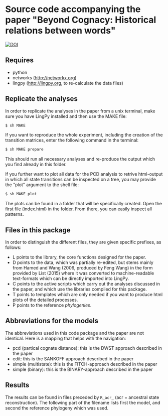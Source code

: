 Source code accompanying the paper "Beyond Cognacy: Historical relations between words"
=======================================================================================

[![DOI](https://zenodo.org/badge/doi/10.5281/zenodo.48936.svg)](http://dx.doi.org/10.5281/zenodo.48936)

## Requires

* python
* networks (http://networkx.org)
* lingpy (http://lingpy.org, to re-calculate the data files)

## Replicate the analyses

In order to replicate the analyses in the paper from a unix terminal, make sure you have LingPy installed and then use the MAKE file:

```bash
$ sh MAKE
```

If you want to reproduce the whole experiment, including the creation of the transition matrices, enter the following command in the terminal:

```bash
$ sh MAKE prepare
```

This should run all necessary analyses and re-produce the output which you find already in this folder.

If you further want to plot all data for the PCD analysis to retrive html-output in which all state transitions can be inspected on a tree, you may provide the "plot" argument to the shell file:

```bash
$ sh MAKE plot
```

The plots can be found in a folder that will be specifically created. Open the first file (index.html) in the folder. From there, you can easily inspect all patterns.

## Files in this package

In order to distinguish the different files, they are given specific prefixes, as follows:

* L points to the library, the core functions designed for the paper.
* D points to the data, which was partially re-edited, but stems mainly from Hamed and Wang (2006, produced by Feng Wang) in the form provided by List (2015) where it was converted to machine-readable text-formats which can be directly imported into LingPy.
* C points to the active scripts which carry out the analyses discussed in the paper, and which use the libraries compiled for this package.
* T points to templates which are only needed if you want to produce html plots of the detailed processes.
* P points to the reference *phylogenies*.

## Abbreviations for the models

The abbreviations used in this code package and the paper are not identical. Here is a mapping that helps with the navigation:

* pcd (partical cognate distance): this is the DWST approach described in the paper
* edit: this is the SANKOFF approach described in the paper
* simple (multistate): this is the FITCH-approach described in the paper
* simple (binary): this is the BINARY-approach described in the paper

## Results

The results can be found in files preceded by `R_acr_` (acr = ancestral state reconstruction). The following part of the filename lists first the model, and second the reference phylogeny which was used.
